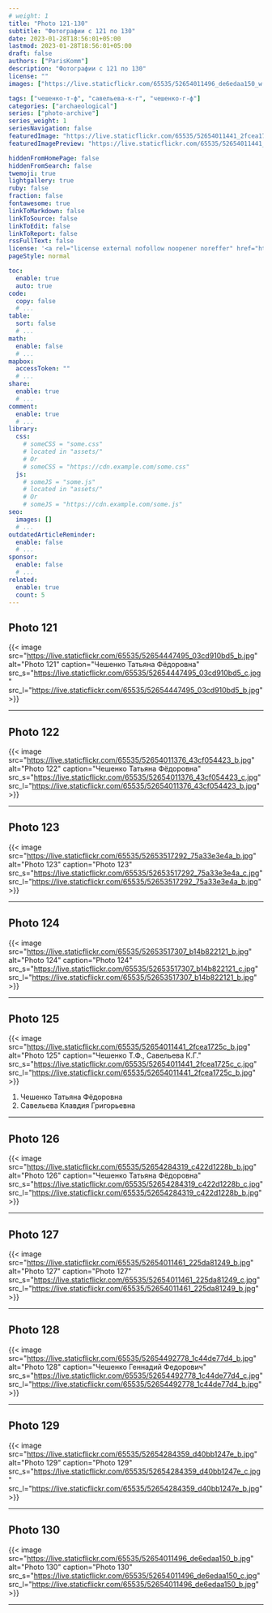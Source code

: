 ```yaml
---
# weight: 1
title: "Photo 121-130"
subtitle: "Фотографии с 121 по 130"
date: 2023-01-28T18:56:01+05:00
lastmod: 2023-01-28T18:56:01+05:00
draft: false
authors: ["ParisKomm"]
description: "Фотографии с 121 по 130"
license: ""
images: ["https://live.staticflickr.com/65535/52654011496_de6edaa150_w.jpg"] # изображения страниц для Open Graph и Twitter Cards.

tags: ["чешенко-т-ф", "савельева-к-г", "чешенко-г-ф"]
categories: ["archaeological"]
series: ["photo-archive"]
series_weight: 1
seriesNavigation: false
featuredImage: "https://live.staticflickr.com/65535/52654011441_2fcea1725c_b.jpg" # главное изображение для содержимого.
featuredImagePreview: "https://live.staticflickr.com/65535/52654011441_2fcea1725c_b.jpg" # изображение для главной страницы.

hiddenFromHomePage: false
hiddenFromSearch: false
twemoji: true
lightgallery: true
ruby: false
fraction: false
fontawesome: true
linkToMarkdown: false
linkToSource: false
linkToEdit: false
linkToReport: false
rssFullText: false
license: '<a rel="license external nofollow noopener noreffer" href="https://creativecommons.org/licenses/by-nc-nd/4.0/" target="_blank">CC BY-NC-ND 4.0</a>'
pageStyle: normal

toc:
  enable: true
  auto: true
code:
  copy: false
  # ...
table:
  sort: false
  # ...
math:
  enable: false
  # ...
mapbox:
  accessToken: ""
  # ...
share:
  enable: true
  # ...
comment:
  enable: true
  # ...
library:
  css:
    # someCSS = "some.css"
    # located in "assets/"
    # Or
    # someCSS = "https://cdn.example.com/some.css"
  js:
    # someJS = "some.js"
    # located in "assets/"
    # Or
    # someJS = "https://cdn.example.com/some.js"
seo:
  images: []
  # ...
outdatedArticleReminder:
  enable: false
  # ...
sponsor:
  enable: false
  # ...
related:
  enable: true
  count: 5
---
```


<!--more-->

## Photo 121

{{< image src="https://live.staticflickr.com/65535/52654447495_03cd910bd5_b.jpg" alt="Photo 121" caption="Чешенко Татьяна Фёдоровна" src_s="https://live.staticflickr.com/65535/52654447495_03cd910bd5_c.jpg" src_l="https://live.staticflickr.com/65535/52654447495_03cd910bd5_b.jpg" >}}

***

## Photo 122

{{< image src="https://live.staticflickr.com/65535/52654011376_43cf054423_b.jpg" alt="Photo 122" caption="Чешенко Татьяна Фёдоровна" src_s="https://live.staticflickr.com/65535/52654011376_43cf054423_c.jpg" src_l="https://live.staticflickr.com/65535/52654011376_43cf054423_b.jpg" >}}

***

## Photo 123

{{< image src="https://live.staticflickr.com/65535/52653517292_75a33e3e4a_b.jpg" alt="Photo 123" caption="Photo 123" src_s="https://live.staticflickr.com/65535/52653517292_75a33e3e4a_c.jpg" src_l="https://live.staticflickr.com/65535/52653517292_75a33e3e4a_b.jpg" >}}

***

## Photo 124

{{< image src="https://live.staticflickr.com/65535/52653517307_b14b822121_b.jpg" alt="Photo 124" caption="Photo 124" src_s="https://live.staticflickr.com/65535/52653517307_b14b822121_c.jpg" src_l="https://live.staticflickr.com/65535/52653517307_b14b822121_b.jpg" >}}

***

## Photo 125

{{< image src="https://live.staticflickr.com/65535/52654011441_2fcea1725c_b.jpg" alt="Photo 125" caption="Чешенко Т.Ф., Савельева К.Г." src_s="https://live.staticflickr.com/65535/52654011441_2fcea1725c_c.jpg" src_l="https://live.staticflickr.com/65535/52654011441_2fcea1725c_b.jpg" >}}

1. Чешенко Татьяна Фёдоровна
2. Савельева Клавдия Григорьевна

***

## Photo 126

{{< image src="https://live.staticflickr.com/65535/52654284319_c422d1228b_b.jpg" alt="Photo 126" caption="Чешенко Татьяна Фёдоровна" src_s="https://live.staticflickr.com/65535/52654284319_c422d1228b_c.jpg" src_l="https://live.staticflickr.com/65535/52654284319_c422d1228b_b.jpg" >}}

***

## Photo 127

{{< image src="https://live.staticflickr.com/65535/52654011461_225da81249_b.jpg" alt="Photo 127" caption="Photo 127" src_s="https://live.staticflickr.com/65535/52654011461_225da81249_c.jpg" src_l="https://live.staticflickr.com/65535/52654011461_225da81249_b.jpg" >}}

***

## Photo 128

{{< image src="https://live.staticflickr.com/65535/52654492778_1c44de77d4_b.jpg" alt="Photo 128" caption="Чешенко Геннадий Федорович" src_s="https://live.staticflickr.com/65535/52654492778_1c44de77d4_c.jpg" src_l="https://live.staticflickr.com/65535/52654492778_1c44de77d4_b.jpg" >}}

***

## Photo 129

{{< image src="https://live.staticflickr.com/65535/52654284359_d40bb1247e_b.jpg" alt="Photo 129" caption="Photo 129" src_s="https://live.staticflickr.com/65535/52654284359_d40bb1247e_c.jpg" src_l="https://live.staticflickr.com/65535/52654284359_d40bb1247e_b.jpg" >}}

***

## Photo 130

{{< image src="https://live.staticflickr.com/65535/52654011496_de6edaa150_b.jpg" alt="Photo 130" caption="Photo 130" src_s="https://live.staticflickr.com/65535/52654011496_de6edaa150_c.jpg" src_l="https://live.staticflickr.com/65535/52654011496_de6edaa150_b.jpg" >}}

***
